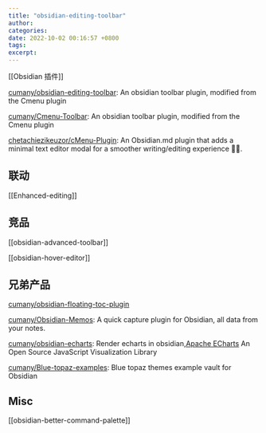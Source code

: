 ```yaml
---
title: "obsidian-editing-toolbar"
author: 
categories: 
date: 2022-10-02 00:16:57 +0800
tags: 
excerpt: 
---
```


[[Obsidian 插件]]


[cumany/obsidian-editing-toolbar](https://github.com/cumany/obsidian-editing-toolbar): An obsidian toolbar plugin, modified from the Cmenu plugin


[cumany/Cmenu-Toolbar](https://github.com/cumany/Cmenu-Toolbar): An obsidian toolbar plugin, modified from the Cmenu plugin

[chetachiezikeuzor/cMenu-Plugin](https://github.com/chetachiezikeuzor/cMenu-Plugin): An Obsidian.md plugin that adds a minimal text editor modal for a smoother writing/editing experience ✍🏽.

## 联动

[[Enhanced-editing]]

## 竞品

[[obsidian-advanced-toolbar]]

[[obsidian-hover-editor]]

## 兄弟产品

[cumany/obsidian-floating-toc-plugin](https://github.com/cumany/obsidian-floating-toc-plugin)

[cumany/Obsidian-Memos](https://github.com/cumany/Obsidian-Memos): A quick capture plugin for Obsidian, all data from your notes.

[cumany/obsidian-echarts](https://github.com/cumany/obsidian-echarts): Render echarts in obsidian,[Apache ECharts](https://echarts.apache.org/en/index.html) An Open Source JavaScript Visualization Library

[cumany/Blue-topaz-examples](https://github.com/cumany/Blue-topaz-examples): Blue topaz themes example vault for Obsidian


## Misc

[[obsidian-better-command-palette]]




